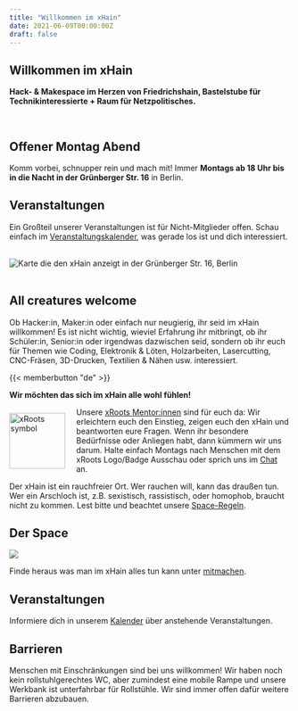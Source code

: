 ```yaml
---
title: "Willkommen im xHain"
date: 2021-06-09T00:00:00Z
draft: false
---
```


## Willkommen im xHain 
**Hack- & Makespace im Herzen von Friedrichshain, Bastelstube für Technikinteressierte + Raum für Netzpolitisches.**

<br clear="all">

## Offener Montag Abend

Komm vorbei, schnupper rein und mach mit! Immer **Montags ab 18 Uhr bis in die Nacht in der Grünberger Str. 16** in Berlin. 

## Veranstaltungen

Ein Großteil unserer Veranstaltungen ist für Nicht-Mitglieder offen. Schau einfach im [Veranstaltungskalender](/de/calendar), was gerade los ist und dich interessiert.

<br clear="all">

<div id="map"><noscript><img src="/images/location-map.jpg" alt="Karte die den xHain anzeigt in der Grünberger Str. 16, Berlin" /></noscript></div>

<br clear="all">

## All creatures welcome

Ob Hacker:in, Maker:in oder einfach nur neugierig, ihr seid im xHain willkommen! Es ist nicht wichtig, wieviel Erfahrung ihr mitbringt, ob ihr Schüler:in, Senior:in oder irgendwas dazwischen seid, sondern ob ihr euch für Themen wie Coding, Elektronik & Löten, Holzarbeiten, Lasercutting, CNC-Fräsen, 3D-Drucken, Textilien & Nähen usw. interessiert.

{{< memberbutton "de" >}}

**Wir möchten das sich im xHain alle wohl fühlen!**

<a href="https://wiki.x-hain.de/en/about-xhain/xRoots"><img alt="xRoots symbol" src="/images/logo/xroots.png" style="float: left; padding: 10px 20px 0 0; width: 100px; height: auto;" /></a>

Unsere <a href="hhttps://wiki.x-hain.de/en/about-xhain/xRoots">xRoots Mentor:innen</a> sind für euch da: Wir erleichtern euch den Einstieg, zeigen euch den xHain und beantworten eure Fragen. Wenn ihr besondere Bedürfnisse oder Anliegen habt, dann kümmern wir uns darum. Halte einfach Montags nach Menschen mit dem xRoots Logo/Badge Ausschau oder sprich uns im <a href="https://chat.x-hain.de">Chat</a> an.

Der xHain ist ein rauchfreier Ort. Wer rauchen will, kann das draußen tun. Wer ein Arschloch ist, z.B. sexistisch, rassistisch, oder homophob, braucht nicht zu kommen. Lest bitte und beachtet unsere <a href="https://wiki.x-hain.de/en/about-xhain/space-rules">Space-Regeln</a>. 


## Der Space

![](/images/space-map.png)

Finde heraus was man im xHain alles tun kann unter [mitmachen](/de/participate).

## Veranstaltungen

Informiere dich in unserem <a href="/de/calendar">Kalender</a> über anstehende Veranstaltungen.

## Barrieren

Menschen mit Einschränkungen sind bei uns willkommen! Wir haben noch kein rollstuhlgerechtes WC, aber zumindest eine mobile Rampe und unsere Werkbank ist unterfahrbar für Rollstühle. Wir sind immer offen dafür weitere Barrieren abzubauen.

